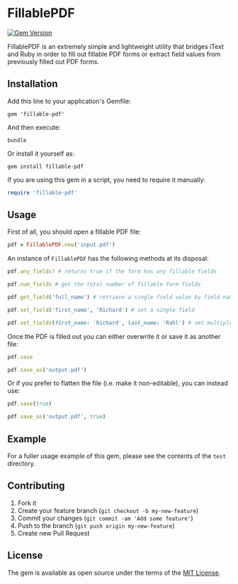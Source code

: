 # FillablePDF

[![Gem Version](https://badge.fury.io/rb/fillable-pdf.svg)](https://rubygems.org/gems/fillable-pdf)

FillablePDF is an extremely simple and lightweight utility that bridges iText and Ruby in order to fill out fillable PDF forms or extract field values from previously filled out PDF forms. 


## Installation

Add this line to your application's Gemfile:

    gem 'fillable-pdf'

And then execute:

    bundle

Or install it yourself as:

    gem install fillable-pdf

If you are using this gem in a script, you need to require it manually:

```ruby
require 'fillable-pdf'
```

## Usage

First of all, you should open a fillable PDF file:

```ruby
pdf = FillablePDF.new('input.pdf')
```

An instance of `FillablePDF` has the following methods at its disposal:

```ruby
pdf.any_fields? # returns true if the form has any fillable fields

pdf.num_fields # get the total number of fillable form fields

pdf.get_field('full_name') # retrieve a single field value by field name

pdf.set_field('first_name', 'Richard') # set a single field

pdf.set_fields(first_name: 'Richard', last_name: 'Rahl') # set multiple fields
```

Once the PDF is filled out you can either overwrite it or save it as another file:

```ruby
pdf.save

pdf.save_as('output.pdf')
```

Or if you prefer to flatten the file (i.e. make it non-editable), you can instead use:

```ruby
pdf.save(true)

pdf.save_as('output.pdf', true)
```


## Example

For a fuller usage example of this gem, please see the contents of the `test` directory.


## Contributing

1. Fork it
2. Create your feature branch (`git checkout -b my-new-feature`)
3. Commit your changes (`git commit -am 'Add some feature'`)
4. Push to the branch (`git push origin my-new-feature`)
5. Create new Pull Request


## License

The gem is available as open source under the terms of the [MIT License](http://opensource.org/licenses/MIT).